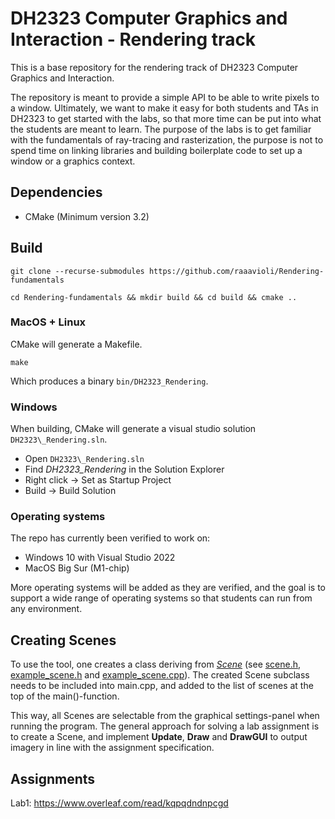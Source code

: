 # DH2323 Computer Graphics and Interaction - Rendering track
This is a base repository for the rendering track of DH2323 Computer Graphics and Interaction.

The repository is meant to provide a simple API to be able to write pixels to a window. Ultimately, we want to make it 
easy for both students and TAs in DH2323 to get started with the labs, so that more time can be put into what the 
students are meant to learn. The purpose of the labs is to get familiar with the fundamentals of ray-tracing and 
rasterization, the purpose is not to spend time on linking libraries and building boilerplate code to set up a 
window or a graphics context.

## Dependencies
- CMake (Minimum version 3.2)

## Build
```
git clone --recurse-submodules https://github.com/raaavioli/Rendering-fundamentals
```
```
cd Rendering-fundamentals && mkdir build && cd build && cmake ..
```
### MacOS + Linux
CMake will generate a Makefile.
```
make
```
Which produces a binary ```bin/DH2323_Rendering```.

### Windows
When building, CMake will generate a visual studio solution ```DH2323\_Rendering.sln```.

- Open ```DH2323\_Rendering.sln```
- Find _DH2323\_Rendering_ in the Solution Explorer
- Right click -> Set as Startup Project
- Build -> Build Solution

### Operating systems
The repo has currently been verified to work on:
- Windows 10 with Visual Studio 2022
- MacOS Big Sur (M1-chip)

More operating systems will be added as they are verified, and the goal is to support a wide range of operating systems so 
that students can run from any environment.

## Creating Scenes
To use the tool, one creates a class deriving from [_Scene_](https://github.com/raaavioli/Rendering-fundamentals/tree/main/labscenes) (see [scene.h](https://github.com/raaavioli/Rendering-fundamentals/tree/main/include/scene.h), [example_scene.h](https://github.com/raaavioli/Rendering-fundamentals/tree/main/labscenes/example_scene.h) and [example_scene.cpp](https://github.com/raaavioli/Rendering-fundamentals/tree/main/labscenes/example_scene.cpp)).
The created Scene subclass needs to be included into main.cpp, and added to the list of scenes at the top of the main()-function.

This way, all Scenes are selectable from the graphical settings-panel when running the program. The general approach 
for solving a lab assignment is to create a Scene, and implement **Update**, **Draw** and **DrawGUI** to output imagery 
in line with the assignment specification.

## Assignments
Lab1: https://www.overleaf.com/read/kqpqdndnpcgd
